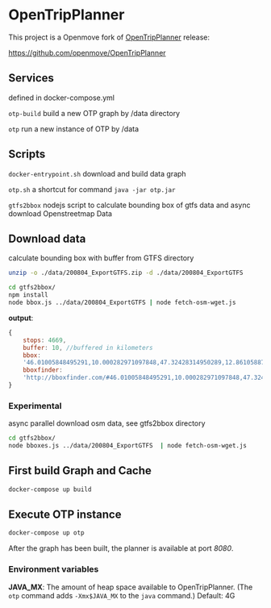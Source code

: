 <!--
SPDX-FileCopyrightText: NOI Techpark <digital@noi.bz.it>

SPDX-License-Identifier: CC0-1.0
-->

# OpenTripPlanner

This project is a Openmove fork of [OpenTripPlanner](http://opentripplanner.org) release:

https://github.com/openmove/OpenTripPlanner

## Services

defined in docker-compose.yml

```otp-build``` build a new OTP graph by /data directory

```otp``` run a new instance of OTP by /data


## Scripts

```docker-entrypoint.sh``` download and build data graph

```otp.sh``` a shortcut for command `java -jar otp.jar`

```gtfs2bbox``` nodejs script to calculate bounding box of gtfs data and async download Openstreetmap Data


## Download data

calculate bounding box with buffer from GTFS directory

```bash
unzip -o ./data/200804_ExportGTFS.zip -d ./data/200804_ExportGTFS
```

```bash
cd gtfs2bbox/
npm install
node bbox.js ../data/200804_ExportGTFS | node fetch-osm-wget.js
```

**output**:
```javascript
{
	stops: 4669,
	buffer: 10,	//buffered in kilometers
	bbox:
	'46.01005848495291,10.000282971097848,47.32428314950289,12.86105887382695',
	bboxfinder:
	'http://bboxfinder.com/#46.01005848495291,10.000282971097848,47.32428314950289,12.86105887382695'
}
```

### Experimental

async parallel download osm data, see gtfs2bbox directory
```bash
cd gtfs2bbox/
node bboxes.js ../data/200804_ExportGTFS  | node fetch-osm-wget.js
```

## First build Graph and Cache

```bash
docker-compose up build
```

## Execute OTP instance

```bash
docker-compose up otp
```

After the graph has been built, the planner is available at port *8080*.

### Environment variables

**JAVA_MX**: The amount of heap space available to OpenTripPlanner. (The `otp`
             command adds `-Xmx$JAVA_MX` to the `java` command.) Default: 4G

